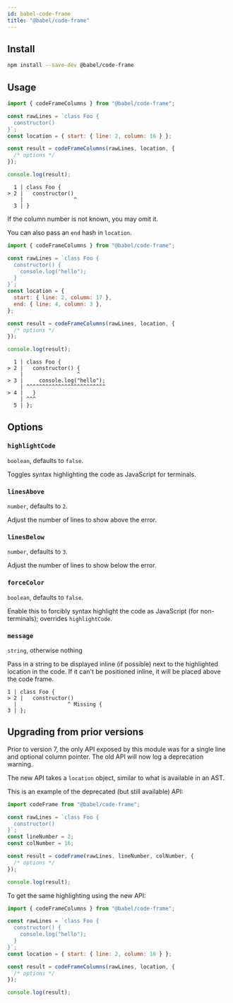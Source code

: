 ```yaml
---
id: babel-code-frame
title: "@babel/code-frame"
---
```


## Install

```sh
npm install --save-dev @babel/code-frame
```

## Usage

```js
import { codeFrameColumns } from "@babel/code-frame";

const rawLines = `class Foo {
  constructor()
}`;
const location = { start: { line: 2, column: 16 } };

const result = codeFrameColumns(rawLines, location, {
  /* options */
});

console.log(result);
```

```
  1 | class Foo {
> 2 |   constructor()
    |                ^
  3 | }
```

If the column number is not known, you may omit it.

You can also pass an `end` hash in `location`.

```js
import { codeFrameColumns } from "@babel/code-frame";

const rawLines = `class Foo {
  constructor() {
    console.log("hello");
  }
}`;
const location = {
  start: { line: 2, column: 17 },
  end: { line: 4, column: 3 },
};

const result = codeFrameColumns(rawLines, location, {
  /* options */
});

console.log(result);
```

```
  1 | class Foo {
> 2 |   constructor() {
    |                 ^
> 3 |     console.log("hello");
    | ^^^^^^^^^^^^^^^^^^^^^^^^^
> 4 |   }
    | ^^^
  5 | };
```

## Options

### `highlightCode`

`boolean`, defaults to `false`.

Toggles syntax highlighting the code as JavaScript for terminals.

### `linesAbove`

`number`, defaults to `2`.

Adjust the number of lines to show above the error.

### `linesBelow`

`number`, defaults to `3`.

Adjust the number of lines to show below the error.

### `forceColor`

`boolean`, defaults to `false`.

Enable this to forcibly syntax highlight the code as JavaScript (for non-terminals); overrides `highlightCode`.

### `message`

`string`, otherwise nothing

Pass in a string to be displayed inline (if possible) next to the highlighted
location in the code. If it can't be positioned inline, it will be placed above
the code frame.

```
1 | class Foo {
> 2 |   constructor()
  |                ^ Missing {
3 | };
```

## Upgrading from prior versions

Prior to version 7, the only API exposed by this module was for a single line and optional column pointer. The old API will now log a deprecation warning.

The new API takes a `location` object, similar to what is available in an AST.

This is an example of the deprecated (but still available) API:

```js
import codeFrame from "@babel/code-frame";

const rawLines = `class Foo {
  constructor()
}`;
const lineNumber = 2;
const colNumber = 16;

const result = codeFrame(rawLines, lineNumber, colNumber, {
  /* options */
});

console.log(result);
```

To get the same highlighting using the new API:

```js
import { codeFrameColumns } from "@babel/code-frame";

const rawLines = `class Foo {
  constructor() {
    console.log("hello");
  }
}`;
const location = { start: { line: 2, column: 16 } };

const result = codeFrameColumns(rawLines, location, {
  /* options */
});

console.log(result);
```
